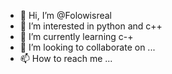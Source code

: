 - 👋 Hi, I’m @Folowisreal
- 👀 I’m interested in python and c++
- 🌱 I’m currently learning c-+
- 💞️ I’m looking to collaborate on ...
- 📫 How to reach me ...

<!---
Folowisreal/Folowisreal is a ✨ special ✨ repository because its `README.md` (this file) appears on your GitHub profile.
You can click the Preview link to take a look at your changes.
--->
